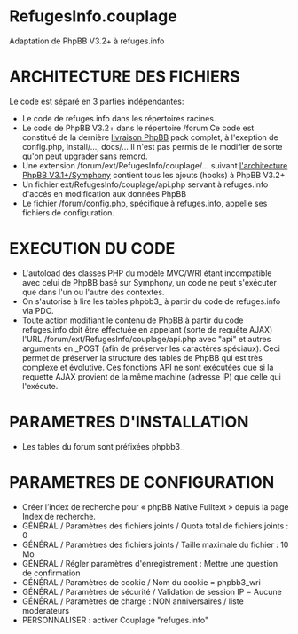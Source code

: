 RefugesInfo.couplage
====================

Adaptation de PhpBB V3.2+ à refuges.info

ARCHITECTURE DES FICHIERS
=========================
Le code est séparé en 3 parties indépendantes:
- Le code de refuges.info dans les répertoires racines.
- Le code de PhpBB V3.2+ dans le répertoire /forum
Ce code est constitué de la dernière [livraison PhpBB](http://www.phpbb-fr.com/telechargements) pack complet,
à l'exeption de config.php, install/..., docs/...
Il n'est pas permis de le modifier de sorte qu'on peut upgrader sans remord.
- Une extension /forum/ext/RefugesInfo/couplage/... suivant
[l'architecture PhpBB V3.1+/Symphony](https://area51.phpbb.com/docs/dev/31x/extensions/tutorial_basics.html)
contient tous les ajouts (hooks) à PhpBB V3.2+
- Un fichier ext/RefugesInfo/couplage/api.php servant à refuges.info d'accés en modification aux données PhpBB
- Le fichier /forum/config.php, spécifique à refuges.info, appelle ses fichiers de configuration.

EXECUTION DU CODE
=================
- L'autoload des classes PHP du modèle MVC/WRI étant incompatible avec celui de PhpBB basé sur Symphony,
un code ne peut s'exécuter que dans l'un ou l'autre des contextes.
- On s'autorise à lire les tables phpbb3_ à partir du code de refuges.info via PDO.
- Toute action modifiant le contenu de PhpBB à partir du code refuges.info
doit être effectuée en appelant (sorte de requête AJAX) l'URL /forum/ext/RefugesInfo/couplage/api.php
avec "api" et autres arguments en _POST (afin de préserver les caractères spéciaux).
Ceci permet de préserver la structure des tables de PhpBB qui est très complexe et évolutive.
Ces fonctions API ne sont exécutées que si la requette AJAX provient de la même machine (adresse IP) que celle qui l'exécute.

PARAMETRES D'INSTALLATION
=========================
* Les tables du forum sont préfixées phpbb3_

PARAMETRES DE CONFIGURATION
===========================
* Créer l’index de recherche pour « phpBB Native Fulltext » depuis la page Index de recherche.
* GÉNÉRAL / Paramètres des fichiers joints / Quota total de fichiers joints : 0
* GÉNÉRAL / Paramètres des fichiers joints / Taille maximale du fichier : 10 Mo
* GÉNÉRAL / Régler paramètres d'enregistrement : Mettre une question de confirmation
* GÉNÉRAL / Paramètres de cookie / Nom du cookie = phpbb3_wri
* GÉNÉRAL / Paramètres de sécurité / Validation de session IP = Aucune
* GÉNÉRAL / Paramètres de charge : NON anniversaires / liste moderateurs
* PERSONNALISER : activer Couplage "refuges.info"

